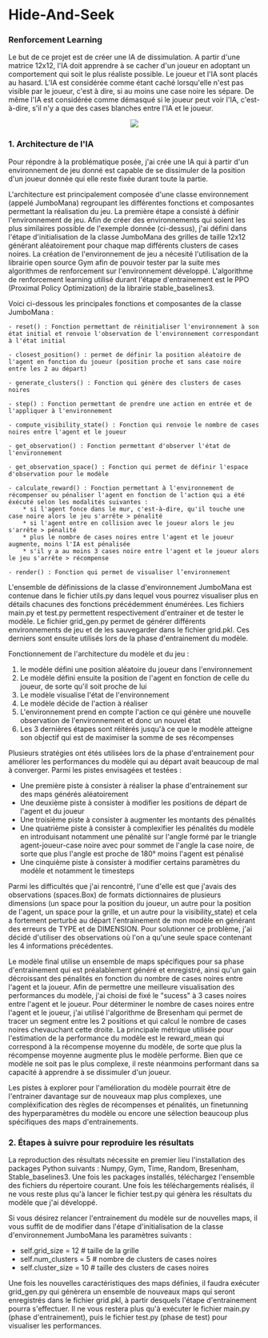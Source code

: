 # Hide-And-Seek
### Renforcement Learning

Le but de ce projet est de créer une IA de dissimulation. A partir d'une matrice 12x12, l'IA doit apprendre à se cacher d'un joueur en adoptant un comportement qui soit le plus réaliste possible. Le joueur et l'IA sont placés au hasard. L'IA est considérée comme étant caché lorsqu'elle n'est pas visible par le joueur, c'est à dire, si au moins une case noire les sépare. De même l'IA est considérée comme démasqué si le joueur peut voir l'IA, c'est-à-dire, s'il n'y a que des cases blanches entre l'IA et le joueur. 

<p align="center">
  <img src="https://github.com/andres2999/Hide-And-Seek/assets/91212621/3d982ce6-c530-4b42-b105-6a6d008ccff2" />
</p>


### 1. Architecture de l'IA

Pour répondre à la problématique posée, j'ai crée une IA qui à partir d'un environnement de jeu donné est capable de se dissimuler de la position d'un joueur donnée qui elle reste fixée durant toute la partie.


L'architecture est principalement composée d'une classe environnement (appelé JumboMana) regroupant les différentes fonctions et composantes permettant la réalisation du jeu. La première étape a consisté à définir l'environnement de jeu. Afin de créer des environnements qui soient les plus similaires possible de l'exemple donnée (ci-dessus), j'ai défini dans l'étape d'initialisation de la classe JumboMana des grilles de taille 12x12 générant aléatoirement pour chaque map différents clusters de cases noires. La création de l'environnement de jeu a nécesité l'utilisation de la librairie open source Gym afin de pouvoir tester par la suite mes algorithmes de renforcement sur l'environnement développé. L'algorithme de renforcement learning utilisé durant l'étape d'entrainement est le PPO (Proximal Policy Optimization) de la librairie stable_baselines3.

Voici ci-dessous les principales fonctions et composantes de la classe JumboMana : 

    - reset() : Fonction permettant de réinitialiser l'environnement à son état initial et renvoie l'observation de l'environnement correspondant à l'état initial

    - closest_position() : permet de définir la position aléatoire de l'agent en fonction du joueur (position proche et sans case noire entre les 2 au départ)

    - generate_clusters() : Fonction qui génère des clusters de cases noires 

    - step() : Fonction permettant de prendre une action en entrée et de l'appliquer à l'environnement

    - compute_visibility_state() : Fonction qui renvoie le nombre de cases noires entre l'agent et le joueur

    - get_observation() : Fonction permettant d'observer l'état de l'environnement

    - get_observation_space() : Fonction qui permet de définir l'espace d'observation pour le modèle

    - calculate_reward() : Fonction permettant à l'environnement de récompenser ou pénaliser l'agent en fonction de l'action qui a été éxécuté selon les modalités suivantes : 
        * si l'agent fonce dans le mur, c'est-à-dire, qu'il touche une case noire alors le jeu s'arrête > pénalité
        * si l'agent entre en collision avec le joueur alors le jeu s'arrête > pénalité
        * plus le nombre de cases noires entre l'agent et le joueur augmente, moins l'IA est pénalisée
        * s'il y a au moins 3 cases noire entre l'agent et le joueur alors le jeu s'arrête > récompense

    - render() : Fonction qui permet de visualiser l’environnement

L'ensemble de définissions de la classe d'environnement JumboMana est contenue dans le fichier utils.py dans lequel vous pourrez visualiser plus en détails chacunes des fonctions précédemment énumérées. Les fichiers main.py et test.py permettent respectivement d'entrainer et de tester le modèle. Le fichier grid_gen.py permet de générer différents environnements de jeu et de les sauvegarder dans le fichier grid.pkl. Ces derniers sont ensuite utilisés lors de la phase d'entrainement du modèle. 

Fonctionnement de l'architecture du modèle et du jeu : 
  1) le modèle défini une position aléatoire du joueur dans l'environnement
  2) Le modèle défini ensuite la position de l'agent en fonction de celle du joueur, de sorte qu'il soit proche de lui
  3) Le modèle visualise l'état de l'environnement
  4) Le modèle décide de l'action à réaliser
  5) L'environnement prend en compte l'action ce qui génère une nouvelle observation de l'environnement et donc un nouvel état
  6) Les 3 dernières étapes sont réitérés jusqu'à ce que le modèle atteigne son objectif qui est de maximiser la somme de ses récompenses

Plusieurs stratégies ont étés utilisées lors de la phase d'entrainement pour améliorer les performances du modèle qui au départ avait beaucoup de mal à converger. Parmi les pistes envisagées et testées : 
  * Une première piste à consister à réaliser la phase d'entrainement sur des maps générés aléatoirement
  * Une deuxième piste à consister à modifier les positions de départ de l'agent et du joueur
  * Une troisième piste à consister à augmenter les montants des pénalités
  * Une quatrième piste à consister à complexifier les pénalités du modèle en introduisant notamment une pénalité sur l'angle formé par le triangle agent-joueur-case noire avec pour sommet de l'angle la case noire, de sorte que plus l'angle est proche de 180° moins l'agent est pénalisé 
  * Une cinquième piste à consister à modifier certains paramètres du modèle et notamment le timesteps

Parmi les difficultés que j'ai rencontré, l'une d'elle est que j'avais des observations (spaces.Box) de formats dictionnaires de plusieurs dimensions (un space pour la position du joueur, un autre pour la position de l'agent, un space pour la grille, et un autre pour la visibility_state) et cela a fortement perturbé au départ l'entrainement de mon modèle en générant des erreurs de TYPE et de DIMENSION. Pour solutionner ce problème, j'ai décidé d'utiliser des observations où l'on a qu'une seule space contenant les 4 informations précédentes. 

Le modèle final utilise un ensemble de maps spécifiques pour sa phase d'entrainement qui est préalablement généré et enregistré, ainsi qu'un gain décroissant des pénalités en fonction du nombre de cases noires entre l'agent et la joueur. Afin de permettre une meilleure visualisation des performances du modèle, j'ai choisi de fixé le "sucess" à 3 cases noires entre l'agent et le joueur. Pour déterminer le nombre de cases noires entre l'agent et le joueur, j'ai utilisé l'algorithme de Bresenham qui permet de tracer un segment entre les 2 positions et qui calcul le nombre de cases noires chevauchant cette droite. La principale métrique utilisée pour l'estimation de la performance du modèle est le reward_mean qui correspond à la récompense moyenne du modèle, de sorte que plus la récompense moyenne augmente plus le modèle performe. Bien que ce modèle ne soit pas le plus complexe, il reste néanmoins performant dans sa capacité à apprendre à se dissimuler d'un joueur. 

Les pistes à explorer pour l'amélioration du modèle pourrait être de l'entrainer davantage sur de nouveaux map plus complexes, une compléxification des règles de récompenses et pénalités, un finetunning des hyperparamètres du modèle ou encore une sélection beaucoup plus spécifiques des maps d'entrainements. 


### 2. Étapes à suivre pour reproduire les résultats

La reproduction des résultats nécessite en premier lieu l'installation des packages Python suivants : Numpy, Gym, Time, Random, Bresenham, Stable_baselines3. Une fois les packages installés, téléchargez l'ensemble des fichiers du répertoire courant. Une fois les téléchargements réalisés, il ne vous reste plus qu'à lancer le fichier test.py qui génèra les résultats du modèle que j'ai développé. 

Si vous désirez relancer l'entrainement du modèle sur de nouvelles maps, il vous suffit de de modifier dans l'étape d'initialisation de la classe d'environnement JumboMana les paramètres suivants : 
  - self.grid_size = 12 # taille de la grille
  - self.num_clusters = 5 # nombre de clusters de cases noires
  - self.cluster_size = 10 # taille des clusters de cases noires

Une fois les nouvelles caractéristiques des maps définies, il faudra exécuter grid_gen.py qui génèrera un ensemble de nouveaux maps qui seront enregistrés dans le fichier grid.pkl, à partir desquels l'étape d'entrainement pourra s'effectuer. Il ne vous restera plus qu'à exécuter le fichier main.py (phase d'entrainement), puis le fichier test.py (phase de test) pour visualiser les performances. 
